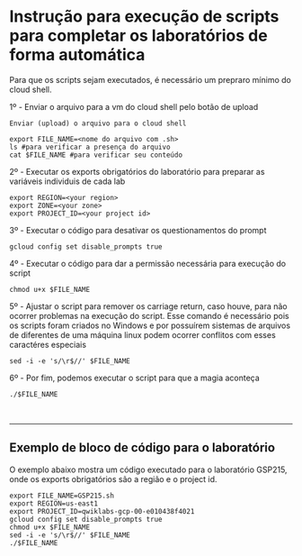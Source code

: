 # **Instrução para execução de scripts para completar os laboratórios de forma automática**

Para que os scripts sejam executados, é necessário um prepraro mínimo do cloud shell.

1º - Enviar o arquivo para a vm do cloud shell pelo botão de upload

    Enviar (upload) o arquivo para o cloud shell
>
    export FILE_NAME=<nome do arquivo com .sh>
    ls #para verificar a presença do arquivo
    cat $FILE_NAME #para verificar seu conteúdo

2º - Executar os exports obrigatórios do laboratório para preparar as variáveis individuis de cada lab

    export REGION=<your region>
    export ZONE=<your zone>
    export PROJECT_ID=<your project id>

3º - Executar o código para desativar os questionamentos do prompt

    gcloud config set disable_prompts true

4º - Executar o código para dar a permissão necessária para execução do script

    chmod u+x $FILE_NAME

5º - Ajustar o script para remover os carriage return, caso houve, para não ocorrer problemas na execução do script. Esse comando é necessário pois os scripts foram criados no Windows e por possuírem sistemas de arquivos de diferentes de uma máquina linux podem ocorrer conflitos com esses caractéres especiais

    sed -i -e 's/\r$//' $FILE_NAME
    
6º - Por fim, podemos executar o script para que a magia aconteça

    ./$FILE_NAME

<br>

---

## Exemplo de bloco de código para o laboratório

O exemplo abaixo mostra um código executado para o laboratório GSP215, onde os exports obrigatórios são a região e o project id.

    export FILE_NAME=GSP215.sh
    export REGION=us-east1
    export PROJECT_ID=qwiklabs-gcp-00-e010438f4021
    gcloud config set disable_prompts true
    chmod u+x $FILE_NAME
    sed -i -e 's/\r$//' $FILE_NAME
    ./$FILE_NAME

